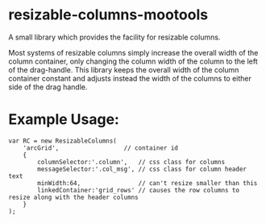resizable-columns-mootools
==========================

A small library which provides the facility for resizable columns. 

Most systems of resizable columns simply increase the overall width of the column container, only changing the column width of the column to the left of the drag-handle. This library keeps the overall width of the column container constant and adjusts instead the width of the columns to either side of the drag handle.

Example Usage:
=============
```
var RC = new ResizableColumns(
	'arcGrid',					// container id
	{	
		columnSelector:'.column',	// css class for columns
		messageSelector:'.col_msg',	// css class for column header text
		minWidth:64,				// can't resize smaller than this
		linkedContainer:'grid_rows'	// causes the row columns to resize along with the header columns
	}
);
```
